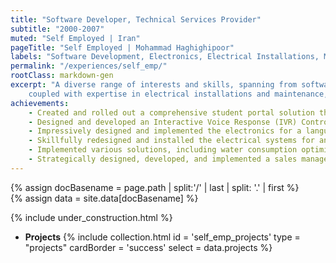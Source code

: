 ```yaml
---
title: "Software Developer, Technical Services Provider"
subtitle: "2000-2007"
muted: "Self Employed | Iran"
pageTitle: "Self Employed | Mohammad Haghighipoor" 
labels: "Software Development, Electronics, Electrical Installations, Maintenance"
permalink: "/experiences/self_emp/"
rootClass: markdown-gen
excerpt: "A diverse range of interests and skills, spanning from software programming to electronics, 
    coupled with expertise in electrical installations and maintenance, setting-up of Language Labs, Auditoriums, and more."
achievements:
    - Created and rolled out a comprehensive student portal solution that connects students, teachers, parents, and administrators in a single system.
    - Designed and developed an Interactive Voice Response (IVR) Controller, facilitating control over home devices and enabling extension dialing without speaking to an agent.
    - Impressively designed and implemented the electronics for a language lab with 30 student stations and 2 teacher's control panels.
    - Skillfully redesigned and installed the electrical systems for an auditorium with 500 seats.
    - Implemented various solutions, including water consumption optimization, stop request buttons in buses, and advanced IR alarm systems.
    - Strategically designed, developed, and implemented a sales management system.
---
```


{% assign docBasename = page.path | split:'/' | last | split: '.' | first %}          
{% assign data = site.data[docBasename] %}

{% include under_construction.html %}

- **Projects**
{% include collection.html 
        id = 'self_emp_projects'
        type = "projects"
        cardBorder = 'success'
        select = data.projects
    %}